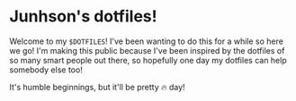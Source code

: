 # Junhson's dotfiles!

Welcome to my `$DOTFILES`! I've been wanting to do this for a while so here we
go! I'm making this public because I've been inspired by the dotfiles of so many
smart people out there, so hopefully one day my dotfiles can help somebody else
too!

It's humble beginnings, but it'll be pretty :fire: day!

